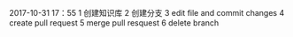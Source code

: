 2017-10-31 17：55 
1 创建知识库
2 创建分支
3 edit file and commit changes 
4 create pull request
5 merge pull resquest
6 delete branch
